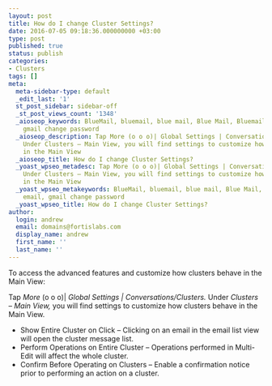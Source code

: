 ```yaml
---
layout: post
title: How do I change Cluster Settings?
date: 2016-07-05 09:18:36.000000000 +03:00
type: post
published: true
status: publish
categories:
- Clusters
tags: []
meta:
  meta-sidebar-type: default
  _edit_last: '1'
  st_post_sidebar: sidebar-off
  _st_post_views_count: '1348'
  _aioseop_keywords: BlueMail, bluemail, blue mail, Blue Mail, Bluemail app, email,
    gmail change password
  _aioseop_description: Tap More (o o o)| Global Settings | Conversations/Clusters.
    Under Clusters – Main View, you will find settings to customize how clusters behave
    in the Main View
  _aioseop_title: How do I change Cluster Settings?
  _yoast_wpseo_metadesc: Tap More (o o o)| Global Settings | Conversations/Clusters.
    Under Clusters – Main View, you will find settings to customize how clusters behave
    in the Main View
  _yoast_wpseo_metakeywords: BlueMail, bluemail, blue mail, Blue Mail, Bluemail app,
    email, gmail change password
  _yoast_wpseo_title: How do I change Cluster Settings?
author:
  login: andrew
  email: domains@fortislabs.com
  display_name: andrew
  first_name: ''
  last_name: ''
---
```

<p>To access the advanced features and customize how clusters behave in the Main View:</p>
<p>Tap <em>More</em> (o o o)| <em>Global Settings | Conversations/Clusters. </em>Under<em> Clusters – Main View, </em>you will find settings to customize how clusters behave in the Main View.</p>
<ul>
<li>Show Entire Cluster on Click – Clicking on an email in the email list view will open the cluster message list.</li>
<li>Perform Operations on Entire Cluster – Operations performed in Multi-Edit will affect the whole cluster.</li>
<li>Confirm Before Operating on Clusters – Enable a confirmation notice prior to performing an action on a cluster.</li>
</ul>
